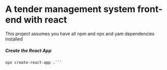 # A tender management system front-end with react
This project assumes you have all npm and npx and yam dependencies installed

##### Create the React App
```terminal
npx create-react-app .```









